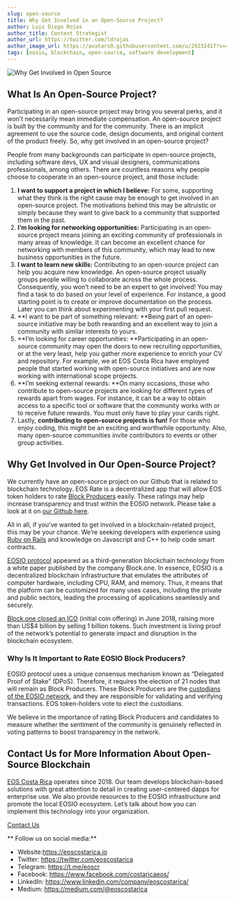 ```yaml
---
slug: open-source
title: Why Get Involved in an Open-Source Project?
author: Luis Diego Rojas
author_title: Content Strategist
author_url: https://twitter.com/ldrojas
author_image_url: https://avatars0.githubusercontent.com/u/29232417?s=400&u=032f18555bd97e3d90f3ddfb5b2dc72dfcf0d11b&v=4
tags: [eosio, blockchain, open-source, software development]
---
```


![Why Get Involved in Open Source ](/img/blog/open-source/why-open-source.jpg)

## What Is An Open-Source Project?

Participating in an open-source project may bring you several perks, and it won’t necessarily mean immediate compensation. An open-source project is built by the community and for the community. There is an implicit agreement to use the source code, design documents, and original content of the product freely. So, why get involved in an open-source project?

People from many backgrounds can participate in open-source projects, including software devs, UX and visual designers, communications professionals, among others. There are countless reasons why people choose to cooperate in an open-source project, and those include:

<!--truncate-->

1.  **I want to support a project in which I believe:** For some, supporting what they think is the right cause may be enough to get involved in an open-source project. The motivations behind this may be altruistic or simply because they want to give back to a community that supported them in the past.
2.  **I’m looking for networking opportunities:** Participating in an open-source project means joining an exciting community of professionals in many areas of knowledge. It can become an excellent chance for networking with members of this community, which may lead to new business opportunities in the future.
3.  **I want to learn new skills:** Contributing to an open-source project can help you acquire new knowledge. An open-source project usually groups people willing to collaborate across the whole process. Consequently, you won’t need to be an expert to get involved! You may find a task to do based on your level of experience. For instance, a good starting point is to create or improve documentation on the process. Later you can think about experimenting with your first pull request.
4.  **I want to be part of something relevant: **Being part of an open-source initiative may be both rewarding and an excellent way to join a community with similar interests to yours.
5.  **I’m looking for career opportunities: **Participating in an open-source community may open the doors to new recruiting opportunities, or at the very least, help you gather more experience to enrich your CV and repository. For example, we at EOS Costa Rica have employed people that started working with open-source initiatives and are now working with international scope projects.
6.  **I’m seeking external rewards: **On many occasions, those who contribute to open-source projects are looking for different types of rewards apart from wages. For instance, it can be a way to obtain access to a specific tool or software that the community works with or to receive future rewards. You must only have to play your cards right.
7.  Lastly, **contributing to open-source projects is fun!** For those who enjoy coding, this might be an exciting and worthwhile opportunity. Also, many open-source communities invite contributors to events or other group activities.

## Why Get Involved in Our Open-Source Project?

We currently have an open-source project on our Github that is related to blockchain technology. EOS Rate is a decentralized app that will allow EOS token holders to rate [Block Producers](https://eoscostarica.io/enterprise-blockchain-solutions/transparency/) easily. These ratings may help increase transparency and trust within the EOSIO network. Please take a look at it on [our Github here](https://github.com/eoscostarica/eos-rate).

All in all, if you’ve wanted to get involved in a blockchain-related project, this may be your chance. We’re seeking developers with experience using [Ruby on Rails](https://rubyonrails.org/) and knowledge on Javascript and C++ to help code smart contracts.

[EOSIO protocol](https://eos.io/) appeared as a third-generation blockchain technology from a white paper published by the company Block.one. In essence, EOSIO is a decentralized blockchain infrastructure that emulates the attributes of computer hardware, including CPU, RAM, and memory. Thus, it means that the platform can be customized for many uses cases, including the private and public sectors, leading the processing of applications seamlessly and securely.

[Block.one closed an ICO](https://www.coindesk.com/information/what-is-eos) (initial coin offering) in June 2018, raising more than US$4 billion by selling 1 billion tokens. Such investment is living proof of the network’s potential to generate impact and disruption in the blockchain ecosystem.

### Why Is It Important to Rate EOSIO Block Producers?

EOSIO protocol uses a unique consensus mechanism known as “Delegated Proof of Stake” (DPoS). Therefore, it requires the election of 21 nodes that will remain as Block Producers. These Block Producers are the [custodians of the EOSIO network](https://eos.io/faq/what-are-block-producers/), and they are responsible for validating and verifying transactions. EOS token-holders vote to elect the custodians.

We believe in the importance of rating Block Producers and candidates to measure whether the sentiment of the community is genuinely reflected in voting patterns to boost transparency in the network.

## **Contact Us for More Information About Open-Source Blockchain**

[EOS Costa Rica](https://eoscostarica.io/) operates since 2018. Our team develops blockchain-based solutions with great attention to detail in creating user-centered dapps for enterprise use. We also provide resources to the EOSIO infrastructure and promote the local EOSIO ecosystem. Let’s talk about how you can implement this technology into your organization. 

[Contact Us](https://eoscostarica.io/contact-us)

** Follow us on social media:**

*   Website:https://eoscostarica.io
*   Twitter: https://twitter.com/eoscostarica
*   Telegram: https://t.me/eoscr
*   Facebook: https://www.facebook.com/costaricaeos/
*   LinkedIn: https://www.linkedin.com/company/eoscostarica/
*   Medium: https://medium.com/@eoscostarica
